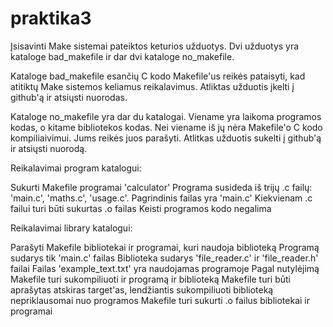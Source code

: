 # praktika3
Įsisavinti Make sistemai pateiktos keturios užduotys. Dvi užduotys yra kataloge bad_makefile ir dar dvi kataloge no_makefile.

Kataloge bad_makefile esančių C kodo Makefile'us reikės pataisyti, kad atitiktų Make sistemos keliamus reikalavimus. Atliktas užduotis įkelti į github'ą ir atsiųsti nuorodas.

Kataloge no_makefile yra dar du katalogai. Viename yra laikoma programos kodas, o kitame bibliotekos kodas. Nei viename iš jų nėra Makefile'o C kodo kompiliaivimui. Jums reikės juos parašyti. Atlitkas užduotis sukelti į github'ą ir atsiųsti nuorodą.

Reikalavimai program katalogui:

Sukurti Makefile programai 'calculator'
Programa susideda iš trijų .c failų: 'main.c', 'maths.c', 'usage.c'. Pagrindinis failas yra 'main.c'
Kiekvienam .c failui turi būti sukurtas .o failas
Keisti programos kodo negalima

Reikalavimai library katalogui:

Parašyti Makefile bibliotekai ir programai, kuri naudoja biblioteką
Programą sudarys tik 'main.c' failas
Biblioteka sudarys 'file_reader.c' ir 'file_reader.h' failai
Failas 'example_text.txt' yra naudojamas programoje
Pagal nutylėjimą Makefile turi sukompiliuoti ir programą ir biblioteką
Makefile turi būti aprašytas atskiras target'as, lendžiantis sukompiliuoti biblioteką nepriklausomai nuo programos
Makefile turi sukurti .o failus bibliotekai ir programai
